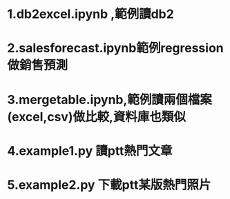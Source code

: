 ﻿# 1.db2excel.ipynb ,範例讀db2
# 2.salesforecast.ipynb範例regression 做銷售預測
# 3.mergetable.ipynb,範例讀兩個檔案(excel,csv)做比較,資料庫也類似
# 4.example1.py 讀ptt熱門文章
# 5.example2.py 下載ptt某版熱門照片
